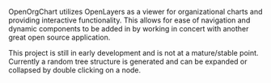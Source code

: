 OpenOrgChart utilizes OpenLayers as a viewer for organizational charts and providing interactive functionality. This allows for ease of navigation and dynamic components to be added in by working in concert with another great open source application.

This project is still in early development and is not at a mature/stable point. Currently a random tree structure is generated and can be expanded or collapsed by double clicking on a node.